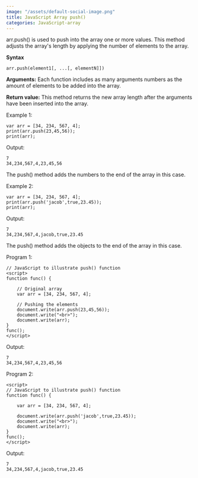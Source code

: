 ```yaml
---
image: "/assets/default-social-image.png"
title: JavaScript Array push()
categories: JavaScript-array
---
```


arr.push() is used to push into the array one or more values. This method adjusts the array's length by applying the number of elements to the array.

**Syntax**

`arr.push(element1[, ...[, elementN]])`

**Arguments:** Each function includes as many arguments numbers as the amount of elements to be added into the array.

**Return value:** This method returns the new array length after the arguments have been inserted into the array.

Example 1:

```
var arr = [34, 234, 567, 4];
print(arr.push(23,45,56));
print(arr);
```

Output:

```
7
34,234,567,4,23,45,56
```

The push() method adds the numbers to the end of the array in this case.

Example 2:

```
var arr = [34, 234, 567, 4];
print(arr.push('jacob',true,23.45));
print(arr);
```

Output:

```
7
34,234,567,4,jacob,true,23.45
```

The push() method adds the objects to the end of the array in this case.

Program 1:

```
// JavaScript to illustrate push() function 
<script> 
function func() { 
  
    // Original array 
    var arr = [34, 234, 567, 4]; 
  
    // Pushing the elements 
    document.write(arr.push(23,45,56)); 
    document.write("<br>"); 
    document.write(arr); 
} 
func(); 
</script> 
```

Output:

```
7
34,234,567,4,23,45,56
```

Program 2:

```
<script> 
// JavaScript to illustrate push() function 
function func() { 
  
    var arr = [34, 234, 567, 4]; 
  
    document.write(arr.push('jacob',true,23.45)); 
    document.write("<br>"); 
    document.write(arr); 
} 
func(); 
</script> 
```

Output:

```
7
34,234,567,4,jacob,true,23.45
```